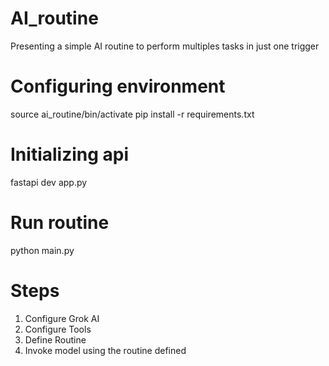 # AI_routine
Presenting a simple AI routine to perform multiples tasks in just one trigger

# Configuring environment
source ai_routine/bin/activate
pip install -r requirements.txt

#  Initializing api
fastapi dev app.py

# Run routine
python main.py

# Steps

1. Configure Grok AI
2. Configure Tools
3. Define Routine
4. Invoke model using the routine defined
